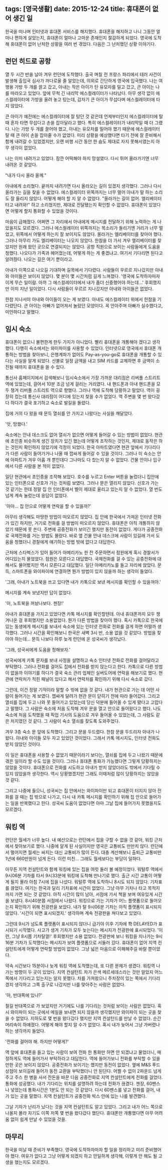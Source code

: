 tags: [영국생활]
date: 2015-12-24
title: 휴대폰이 없어 생긴 일
---
한국을 떠나며 인터넷과 휴대폰 서비스를 해지했다. 휴대폰을 해지하고 나니 그동안 얼마나 편하게 살았는지, 휴대폰이 얼마나 고마운 존재인지 절감하게 되었다. 영국에 도착해 휴대폰이 없어 난처한 상황을 여러 번 겪었다. 다음은 그 난처했던 상황 이야기다.<!--more-->

## 런던 히드로 공항
열 두 시간 반을 날아 겨우 런던에 도착했다. 출국 며칠 전 프랑스 파리에서 테러 사건이 발생해 출입국 심사가 까다로울 줄 알았는데, 의외로 간단하게 영국에 입국했다. 나는 여행용 가방 두 개를 끌고 갔고, 아내는 작은 아이가 탄 유모차를 밀고 갔고, 큰 아이는 나를 따라오고 있었다. 앞에 무척 긴 내리막 에스컬레이터가 나타났다. 아무 생각 없이 에스컬레이터에 가방을 올려 놓고 탔는데, 갑자기 큰 아이가 무섭다며 에스컬레이터에 타지 않았다.

큰 아이가 예전에는 에스컬레이터에 잘 탔던 것 같은데 언제부터인지 에스컬레이터에 탈 때 혼자 타면 무섭다고 손을 잡아달라고 했다. 특히 에스컬레이터가 내리막일 때 더 그랬다. 나는 가방 두 개를 끌어야 했고, 아내는 유모차를 밀어야 했기 때문에 에스컬레이터 탈 때 큰 아이 손을 잡아줄 수가 없었다. 미리 상황을 예상했다면 타기 전에 잘 준비해서 함께 내려갈 수 있었겠지만, 오랜 비행 시간 동안 한 숨도 제대로 자지 못해서였는지 아무 생각이 없었다.

나는 이미 내려가고 있었다. 잠깐 어떡해야 하지 망설였다. 다시 뛰어 올라가기엔 너무 내려온 것 같았다.

"내가 다시 올라 올께."

아내에게 소리쳤다. 끝까지 내려가면 다시 올라오는 길이 있겠지 생각했다. 그러나 다시 올라가는 길을 찾을 수 없었다. 에스컬레이터 위쪽까지는 너무 멀어 아내가 말 하는 소리도 잘 들리지 않았다. 어떻게 해야 할 지 알 수 없었다. "올라가는 길이 없어. 엘리베이터 타고 내려와!" 하고 소리쳤지만, 제대로 전달됐는지 확인할 수 없었다. 휴대폰이 있었다면 어떻게 할지 통화할 수 있었을 것이다.

마음이 급해졌다. 어쩌면 그 자리에서 아내에게 메시지를 전달하기 위해 노력하는 게 나았을지도 모르겠다. 그러나 에스컬레이터 위쪽까지는 목소리가 들리기엔 거리가 너무 멀었고, 위쪽에서 어떻게 하는지 잘 보이지도 않았다. 올라가는 엘리베이터를 찾아야 했다. 그러나 아무리 가도 엘리베이터는 나오지 않았다. 한참을 더 가서 겨우 엘리베이터를 찾았지만 원래 왔던 곳으로 연결되지는 않았다. 공항 직원으로 보이는 사람들에게 도움을 청했다. 나오다가 가족과 헤어졌는데, 어떻게 하는 게 좋겠냐고. 여기서 기다리면 된다고 알려줬다. 나오는 길은 여기 뿐이라고.

아내가 이쪽으로 나오길 기대하며 길목에서 기다렸다. 사람들이 우르르 지나갔지만 아내와 아이들은 보이지 않았다. 몇 분이 몇 시간처럼 길게 느껴졌다. '영국에 도착하자마자 이게 무슨 일이람. 아까 그 에스컬레이터에서 내가 좀더 신중했어야 하는데...' 후회했지만 이미 지난 일이었다. 다시 사람들이 우르르 지나갔지만 아내와 아이들은 없었다.

한참 지나서야 아내와 아이들이 오는 게 보였다. 아내도 에스컬레이터 위에서 한참을 기다렸단다. 큰 아이는 아빠가 없어져서 놀랐던 모양이다. 꼭 안아주며 아빠가 실수했다고, 미안하다고 말했다.

## 임시 숙소
휴대폰이 없으니 불편한게 한두 가지가 아니었다. 빨리 휴대폰을 개통해야 겠다고 생각했다. 다행히 숙소에서는 와이파이를 사용할 수 있었다. 인터넷으로 영국에서 휴대폰 개통하는 방법을 찾아보니, 은행계좌가 없어도 Pay-as-you-go로 휴대폰을 개통할 수 있다는 사실을 알게 되었다. 선불로 일정 금액을 내고 SIM 카드를 교체하면 후 금액이 소진될 때까지 휴대폰을 쓸 수 있다.

통신사 홈페이지에서 검색해보니 임시숙소에서 가장 가까운 대리점은 리버풀 스트리트 역에 있었는데, 걸어서 10분 조금 넘게 걸리는 거리였다. 내 핸드폰과 아내 핸드폰을 모두 챙겨 리버풀 스트리트 역으로 향했다. 그러나 역에 도착해 당황하고 말았다. 역이 굉장히 컸는데 통신사 대리점이 어디에 있는지 찾을 수가 없었다. 역 주변을 몇 번 왔다갔다 하다가 결국 포기하고 숙소로 발길을 돌렸다.

집에 거의 다 왔을 때 문득 열쇠를 안 가지고 나왔다는 사실을 깨달았다.

'앗, 망했다.'

숙소에는 안내 데스크도 없어 열쇠가 없으면 어떻게 들어갈 수 있는 방법이 없었다. 현관에 초인종 비슷하게 생긴 장치가 있긴 했는데 어떻게 조작하는 것인지, 제대로 동작은 하는 것인지 확인하지 않았기에 걱정이 되었다. 한국 아파트였다면 현관 앞에서 기다리다가 다른 사람이 들어가거나 나올 때 잽싸게 들어갈 수 있을 것이다. 그러나 이 숙소는 안에 아파트가 겨우 아홉 개 뿐인데다 그나마도 다 찼는지 알 수 없었다. 건물 안이나 입구에서 다른 사람을 본 적이 없었다.

일단 현관에서 초인종을 조작해 보았다. 호수를 누르고 Enter 버튼을 눌렀더니 집안에 있는 인터폰으로 신호가 가는 것처럼 보였다. 그러나 문은 열리지 않았다. 신호가 가는 것 같기는 한데 정말 집 안 인터폰에서 벨이 제대로 울리고 있는지 알 수 없었다. 열 번도 넘게 계속 눌렀는데 응답이 없었다.

'아아... 집 안으로 어떻게 연락을 할 수 있을까?'

아무리 생각해도 마땅한 방법이 떠오르지 않았다. 집 안에 한국에서 가져온 인터넷 전화가 있긴 하지만, 거기로 전화를 걸 방법이 떠오르지 않았다. 휴대폰은 아직 개통하지 않았기 때문에 못 쓴다. 주변에 공중전화가 보이긴 했지만 동전이 없었다. 게다가 공중전화로 국제전화를 거는 방법도 몰랐다. 바로 옆 건물 안내 데스크에 사람이 있길래 가서 도움을 청했더니 경찰에게 얘기하는 방법 밖에 없다고 대답한다.

근처에 스타벅스가 있어 들어가 아메리카노 한 잔 주문하면서 점원에게 혹시 경찰서가 어디있는지 물었었다. 점원은 모른다고 대답했다. 국제전화를 걸 수 있는 공중전화에 대해서도 물어봤지만 역시 모른다고 대답했다. 일단 아메리카노를 들고 자리에 앉았다. 문득, 스마트폰을 와이파이에 연결하면 뭔가 방법이 있지 않을까 하는 생각이 들었다.

'그래, 아내가 노트북을 쓰고 있다면 내가 카톡으로 보낸 메시지를 확인할 수 있을꺼야.'

메시지를 계속 보냈지만 답이 없었다.

'아, 노트북을 꺼놨나보다. 젠장!'

아내가 휴대폰을 가지고 있었다면 카톡 메시지를 확인할텐데. 아내 휴대폰까지 모두 챙겨나온 걸 후회했지만 소용없었다. 뭔가 다른 방법을 찾아야 했다. 혹시 카톡으로 한국에 있는 동생에게 메시지를 보내서 숙소에 있는 인터넷 전화로 전화를 걸게 하면 어떨까 생각했다. 그러나 시간을 확인해보니 한국은 새벽 3시 반, 소용 없을 것 같았다. 방법을 찾아야 하는데... 문득 나보다 하루 늦게 런던에 온 성국씨가 생각났다.

'그래, 성국씨에게 도움을 청해보자.'

성국씨에게 카톡 문자를 보내 사정을 설명하고 숙소 인터넷 전화로 전화를 걸어달라고 부탁했다. 그러나 전화를 걸어도 집에서 전화를 받지 않는다고 한다. 카톡으로 다른 방법이 없을까 이야기를 하다가 결국 숙소 관리 업체인 실버도어에 연락을 해보기로 했다. 현관에 연락처가 적힌 패널이 있다고 해서 연락처를 확인하기 위해 다시 숙소로 갔다.

그런데, 이건 정말 기적이라 말할 수 밖에 없을 것 같다. 내가 현관으로 가는 데 어떤 사람이 들어가는 게 보였다. 잽싸게 달려가 현관 문이 닫히기 전에 따라 들어갔다. 그리고 열쇠를 집에 두고 나와 못 들어가고 있었는데 당신 덕분에 들어올 수 있게 됐다고 고맙다고 말했다. 그 사람은 숙소에 처음 도착해 겨우 문을 열고 안으로 들어왔다고 했다. 나도 숙소에 처음 도착했을 때 픽업 기사의 도움으로 겨우 들어올 수 있었는데, 그 사람도 같은 처지였던 것 같다. 그 사람이 숙소 열쇠를 찾도록 도와주었다.

겨우 3층 숙소 문 앞에 도착했다. 그리고 문을 두드렸다. 한참 문을 두드리자 아내가 나왔다. 아내와 아이들 모두 자고 있었던 것이었다. 그래서 카톡 메시지도, 인터넷 전화도 받지 않았던 것이다.

이 일은 휴대폰을 사용할 수 없었기 때문이라기 보다는, 열쇠를 집에 두고 나왔기 때문에 겪은 일이라 할 수도 있을 것이다. 그러나 휴대폰 통화가 가능했다면 그렇게 당황하지는 않았을 것이다. 휴대폰으로 전화를 시도하고 아내가 받지 않았더라도 밖에서 기다릴 수 있지 않았을까 생각한다. 역시 당황했겠지만 그래도 이때처럼 많이 당황하지는 않았을 것 같다.

그리고 나중에 들으니, 성국씨는 집 안에서는 와이파이만 되고 휴대폰이 터지지 않아 전화를 걸 때는 집 밖으로 나가고, 다시 내 카톡 메시지를 확인하기 위해 집 안으로 들어가는 일을 반복했다고 한다. 성국씨 도움이 없었다면 아마 그날 집에 들어가지 못했을지도 모르겠다.

## 워킹 역
런던은 월세가 너무 높다. 내 예산으로는 런던에서 집을 구할 수 없을 것 같아, 워킹 근처에서 찾아보기로 했다. 나중에 알게 된 사실이지만 영국은 교통비도 만만치 않다. 런던에서 멀어지면 월세는 싸지는 대신 교통비가 많이 든다. 대충 계산해보니 출퇴근 교통비만 1년에 660만원이 넘게 든다. 이런 미친... 그래도 월세보다는 부담이 덜하다.

아무튼 지역 컨설턴트와 함께 워킹에 있는 집을 여럿 둘러 볼 예정이었다. 워털루 역에서 9시06분 기차를 타서 9시33분에 워킹에 도착해 만나기로 했다. 출근 시간 교통이 어떻게 될지 몰라 아침 7시에 집을 나섰다. 워털루 역에 도착하니 8시도 되지 않았다. 기차표를 끊었다. 여기는 한국과 달리 기차표에 시간이 없었다. 그냥 아무 기차나 타고 목적지까지 가면 되는 것 같았다. 아직 시간이 많이 남아, 서점에 가서 책을 보며 여유있게 시간을 보냈다.  8시40분쯤 서점에서 나왔다. 워킹으로 가는 기차가 어느 플랫폼으로 들어오는지 확인하기 위해 전광판을 보았다. 내가 탈 9시06분 기차는 아직 플랫폼이 표시되지 않았다. '시간이 되면 표시되겠지.' 생각하며 계속 전광판을 쳐다보고 있었다.

그런데 9시가 넘도록 플랫폼이 표시되지 않더니 급기야 이후 기차에 쫙 DELAYED가 표시되기 시작했다. 사고가 생겨 기차가 모두 늦는다는 메시지가 전광판에 표시되었다. '이런, 그냥 8시쯤 기차탈껄!' 후회했지만 소용 없었다. 전광판에 보니 워킹을 지나가는 9시16분 기차가 도착했다는 메시지가 보여 플랫폼으로 서둘러 갔다. 휴대폰이 없어 지역 컨설턴트에게 어떻게 연락할 방법이 없었다. 그냥 넓은 마음으로 이해해주길 바랄 뿐이었다.

약속 시간보다 15분이나 늦게 워킹 역에 도착했는데, 또 다른 문제가 생겼다. 워킹역 나가는 방향이 두 곳이 있었다. 지역 컨설턴트 차가 은색 메르세데스라는 것만 알았지 어느 쪽에서 기다리고 있는지는 알지 못했다. 차를 가져왔으니 주차장이 있는 쪽에서 기다리겠지 생각하고 그쪽 출구로 나갔지만 나를 맞아주는 사람은 없었다.

'아, 반대쪽에 있나?'

철길 반대쪽으로 가 보았지만 거기에도 나를 기다리는 것처럼 보이는 사람은 없었다. 혹시 와이파이 되는 곳에서 메일을 보내면 되지 않을까 생각했지만 와이파이 되는 곳을 찾을 수 없었다. 지하도로 몇 번을 왔다갔다 했지만 지역 컨설턴드를 만날 수 없었다. 순간 머리속이 하얘졌다. 어떻게 해야 할지 알 수가 없었다. 혹시 내가 늦어서 그냥 가버렸나 하는 생각까지 들었다.

'전화를 걸어야 해. 하지만 어떻게?'

역 앞에 휴대폰을 들고 있는 사람이 보여 전화 한 통화만 하면 안 되겠냐고 물었더니, 매정하게도 역에 들어가서 부탁하라고 대답한다. 역에 들어가보니 전화를 부탁할 수 있을만한 곳은 보이지 않았다. 공중전화가 보이기는 했지만 동전이 없었다. 옆에 M&S 푸드 상점이 보이길래 들어가 동전 교환을 부탁했더니 안 된단다. 어쩔 수 없이 2파운드 넘게 주고 주스 한 병을 사서 잔돈을 바꾼 다음 공중전화로 지역 컨설턴트에게 전화를 걸었다. 통화에 성공했다. 내가 기다리는 위치를 설명하려 하는데 전화가 끊겼다. 젠장, 60펜스나 넣었는데 통화시간은 1분도 안 되는 것 같았다. 다시 60펜스를 넣고 전화를 걸어, 내가 있는 곳을 말했다. 지역 컨설턴트가 공중전화 박스 안에 있는 나를 발견했다.

그날 기차가 난리가 났다는 것을 지역 컨설턴트도 알고 있었다. 그리고 내가 어느 쪽으로 나올지 몰라 자기도 이쪽 저쪽 몇 번을 왔다갔다 했단다. 휴대폰만 개통했다면 아무 어려움 없이 쉽게 만날 수 있었을 것을.

## 마무리
한국을 떠날 때 준비가 부족했다. 영국에 도착하자마자 할 일을 정리하고 미리 준비했어야 했다. 여유가 없다고 그냥 어떻게 되겠지 하고 안일하게 생각해, 이렇게 안 해도 될 고생을 했는지도 모르겠다.
